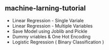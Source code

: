## machine-larning-tutorial


- Linear Regression - Single Variale
- Linear Regression - Multiple Variables
- Save Model using Joblib and Pickle
- Dummy vriables & One Hot Encoding
- Logistic Regression ( Binary Classification )